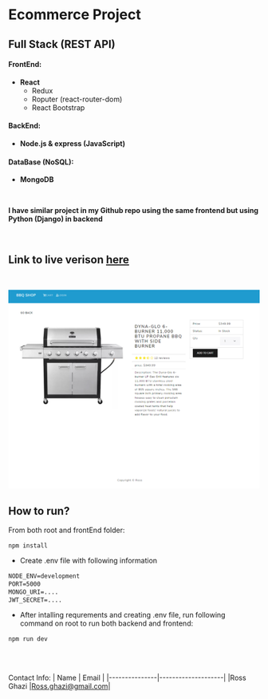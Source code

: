 # Ecommerce Project

## Full Stack (REST API)

#### FrontEnd:

- **React**
  - Redux
  - Roputer (react-router-dom)
  - React Bootstrap

#### BackEnd:

- **Node.js & express (JavaScript)**

#### DataBase (NoSQL):

- **MongoDB**

<br />

**I have similar project in my Github repo using the same frontend but using Python (Django) in backend**

<br />

## Link to live verison [here](https://www.onlineshopsample.ca/)

<br />

![alt text](./resources/image/WebPreview.PNG)

## How to run?

From both root and frontEnd folder:

```
npm install
```

- Create .env file with following information

```
NODE_ENV=development
PORT=5000
MONGO_URI=....
JWT_SECRET=....
```

- After intalling requrements and creating .env file, run following command on root to run both backend and frontend:

```
npm run dev
```

<br />
<br />

Contact Info:
| Name | Email |
|---------------|--------------------|
|Ross Ghazi |Ross.ghazi@gmail.com|
